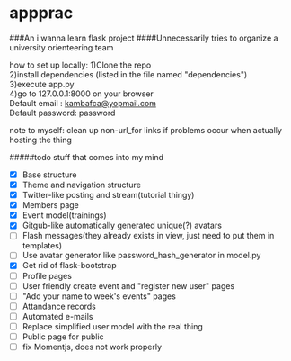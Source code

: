 # appprac
###An i wanna learn flask project
####Unnecessarily tries to organize a university orienteering team

how to set up locally:
1)Clone the repo  
2)install dependencies (listed in the file named "dependencies")  
3)execute app.py  
4)go to 127.0.0.1:8000 on your browser  
Default email   : kambafca@yopmail.com  
Default password: password  


note to myself: clean up non-url_for links if problems occur when actually hosting the thing  

#####todo stuff that comes into my mind
- [x] Base structure
- [x] Theme and navigation structure
- [x] Twitter-like posting and stream(tutorial thingy)
- [x] Members page
- [x] Event model(trainings)
- [x] Gitgub-like automatically generated unique(?) avatars
- [ ] Flash messages(they already exists in view, just need to put them in templates)
- [ ] Use avatar generator like password_hash_generator in model.py
- [x] Get rid of flask-bootstrap
- [ ] Profile pages
- [ ] User friendly create event and "register new user" pages
- [ ] "Add your name to week's events" pages
- [ ] Attandance records
- [ ] Automated e-mails
- [ ] Replace simplified user model with the real thing
- [ ] Public page for public
- [ ] fix Momentjs, does not work properly
